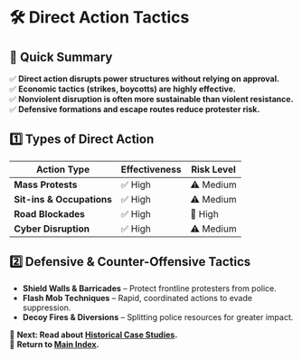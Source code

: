 
# 🛠️ Direct Action Tactics  

## 📜 Quick Summary  
✅ **Direct action disrupts power structures without relying on approval.**  
✅ **Economic tactics (strikes, boycotts) are highly effective.**  
✅ **Nonviolent disruption is often more sustainable than violent resistance.**  
✅ **Defensive formations and escape routes reduce protester risk.**  

## 1️⃣ Types of Direct Action  
| Action Type | Effectiveness | Risk Level |
|-------------|--------------|------------|
| **Mass Protests** | ✅ High | ⚠️ Medium |
| **Sit-ins & Occupations** | ✅ High | ⚠️ Medium |
| **Road Blockades** | ✅ High | 🚨 High |
| **Cyber Disruption** | ✅ High | ⚠️ Medium |

## 2️⃣ Defensive & Counter-Offensive Tactics  
- **Shield Walls & Barricades** – Protect frontline protesters from police.  
- **Flash Mob Techniques** – Rapid, coordinated actions to evade suppression.  
- **Decoy Fires & Diversions** – Splitting police resources for greater impact.  

📌 **Next: Read about [Historical Case Studies](case_studies.md).**  
📌 **Return to [Main Index](index.md).**  
